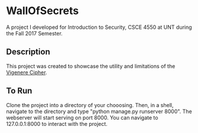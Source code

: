 # WallOfSecrets
A project I developed for Introduction to Security, CSCE 4550 at UNT during the Fall 2017 Semester.

## Description
This project was created to showcase the utility and limitations of the [Vigenere Cipher](https://en.wikipedia.org/wiki/Vigen%C3%A8re_cipher).

## To Run
Clone the project into a directory of your chooosing. Then, in a shell, navigate to the directory and type "python manage.py runserver 8000". The webserver will start serving on port 8000. You can navigate to 127.0.0.1:8000 to interact with the project.



